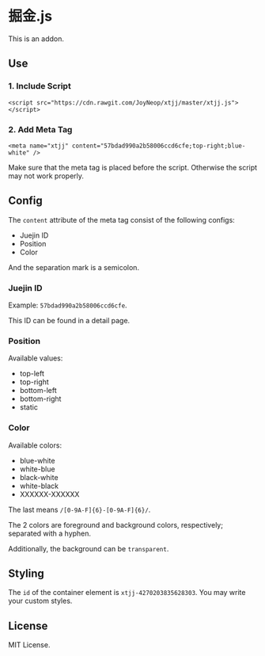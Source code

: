 # 掘金.js

This is an addon.

## Use

### 1. Include Script

```
<script src="https://cdn.rawgit.com/JoyNeop/xtjj/master/xtjj.js"></script>
```

### 2. Add Meta Tag

```
<meta name="xtjj" content="57bdad990a2b58006ccd6cfe;top-right;blue-white" />
```

Make sure that the meta tag is placed before the script. Otherwise the script may not work properly.

## Config

The `content` attribute of the meta tag consist of the following configs:

- Juejin ID
- Position
- Color

And the separation mark is a semicolon.

### Juejin ID

Example: `57bdad990a2b58006ccd6cfe`.

This ID can be found in a detail page.

### Position

Available values:

- top-left
- top-right
- bottom-left
- bottom-right
- static

### Color

Available colors:

- blue-white
- white-blue
- black-white
- white-black
- XXXXXX-XXXXXX

The last means `/[0-9A-F]{6}-[0-9A-F]{6}/`.

The 2 colors are foreground and background colors, respectively; separated with a hyphen.

Additionally, the background can be `transparent`.

## Styling

The `id` of the container element is `xtjj-4270203835628303`. You may write your custom styles.

## License

MIT License.
